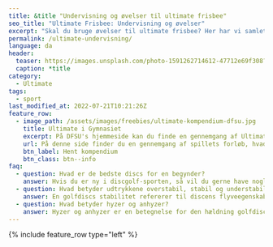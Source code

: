 ```yaml
---
title: &title "Undervisning og øvelser til ultimate frisbee"
seo_title: "Ultimate Frisbee: Undervisning og øvelser"
excerpt: "Skal du bruge øvelser til ultimate frisbee? Her har vi samlet nogle gode øvelser til undervisning i ultimate."
permalink: /ultimate-undervisning/
language: da
header:
  teaser: https://images.unsplash.com/photo-1591262714612-47712e69f308?ixlib=rb-4.0.3&ixid=MnwxMjA3fDB8MHxwaG90by1wYWdlfHx8fGVufDB8fHx8&auto=format&fit=crop&h=300&w=400&q=10
  caption: *title
category:
  - Ultimate
tags:
  - sport
last_modified_at: 2022-07-21T10:21:26Z
feature_row:
  - image_path: /assets/images/freebies/ultimate-kompendium-dfsu.jpg
    title: Ultimate i Gymnasiet
    excerpt: På DFSU's hjemmeside kan du finde en gennemgang af Ultimate Frisbee, hvad man skal bruge for at komme i gang og en kort introduktion til Spirit of the Game.
    url: På denne side finder du en gennemgang af spillets forløb, hvad man skal bruge for at komme i gang og en kort introduktion til Spirit of the Game.
    btn_label: Hent kompendium
    btn_class: btn--info
faq:
  - question: Hvad er de bedste discs for en begynder?
    answer: Hvis du er ny i discgolf-sporten, så vil du gerne have nogle golfdiscs, som er lette at kaste med. Du bør vælge en relativt let disc på 165-180 gram, som er understabil (dvs. har et lavt _turn_-tal). Vi har skrevet en [guide til at vælge disc](/golfdisc-til-discgolf/).
  - question: Hvad betyder udtrykkene overstabil, stabil og understabil?
    answer: En golfdiscs stabilitet refererer til discens flyveegenskaber. Hvis du laver et højrehåndet baghåndskast med høj hastighed, så vil en understabil disc have en tendens til at dreje lidt mod højre i starten. En stabil disc vil flyve mere lige ud. En overstabil disc vil trække mod venstre i starten både ved høj og lav udgangshastighed. Det har særligt betydning for discens svæveegenskaber, da de fleste discs vil fade lidt mod venstre til sidst.
  - question: Hvad betyder hyzer og anhyzer?
    answer: Hyzer og anhyzer er en betegnelse for den hældning golfdiscen har, når du kaster den. I et _hyzer_ højrehåndet baghåndskast vender den venstre kant af frisbeen nedad. Det gør, at frisbeen vil dreje endnu mere mod venstre til sidst i kastet. I et _anhyzer_ kast vender den venstre kant opad, hvilket vil få frisbeen til at gå mod højre i starten af kastet.
---
```


{% include feature_row type="left" %}